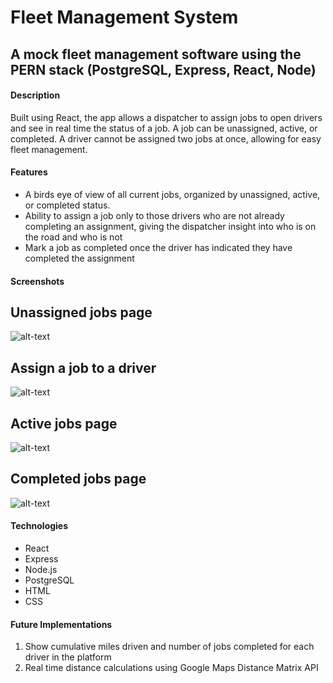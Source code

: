 # Fleet Management System
## A mock fleet management software using the PERN stack (PostgreSQL, Express, React, Node)

#### Description
Built using React, the app allows a dispatcher to assign jobs to open drivers and see in real time the status of a job. A job can be unassigned, active, or completed. A driver cannot be assigned two jobs at once, allowing for easy fleet management.

#### Features
* A birds eye of view of all current jobs, organized by unassigned, active, or completed status.
* Ability to assign a job only to those drivers who are not already completing an assignment, giving the dispatcher insight into who is on the road and who is not
* Mark a job as completed once the driver has indicated they have completed the assignment

#### Screenshots

## Unassigned jobs page
![alt-text](https://raw.githubusercontent.com/ebwittenberg/transport-app/master/images/unassigned_jobs.png)

## Assign a job to a driver
![alt-text](https://raw.githubusercontent.com/ebwittenberg/transport-app/master/images/assign_job.png)

## Active jobs page
![alt-text](https://raw.githubusercontent.com/ebwittenberg/transport-app/master/images/active-jobs.png)

## Completed jobs page
![alt-text](https://raw.githubusercontent.com/ebwittenberg/transport-app/master/images/completed-jobs.png)


#### Technologies
- React
- Express
- Node.js
- PostgreSQL
- HTML
- CSS

#### Future Implementations
1) Show cumulative miles driven and number of jobs completed for each driver in the platform
2) Real time distance calculations using Google Maps Distance Matrix API







